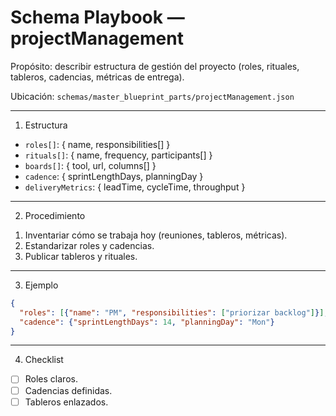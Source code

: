 # Schema Playbook — projectManagement

Propósito: describir estructura de gestión del proyecto (roles, rituales, tableros, cadencias, métricas de entrega).

Ubicación: `schemas/master_blueprint_parts/projectManagement.json`

---

1) Estructura
- `roles[]`: { name, responsibilities[] }
- `rituals[]`: { name, frequency, participants[] }
- `boards[]`: { tool, url, columns[] }
- `cadence`: { sprintLengthDays, planningDay }
- `deliveryMetrics`: { leadTime, cycleTime, throughput }

---

2) Procedimiento
1. Inventariar cómo se trabaja hoy (reuniones, tableros, métricas).
2. Estandarizar roles y cadencias.
3. Publicar tableros y rituales.

---

3) Ejemplo
```json
{
  "roles": [{"name": "PM", "responsibilities": ["priorizar backlog"]}],
  "cadence": {"sprintLengthDays": 14, "planningDay": "Mon"}
}
```

---

4) Checklist
- [ ] Roles claros.
- [ ] Cadencias definidas.
- [ ] Tableros enlazados.
